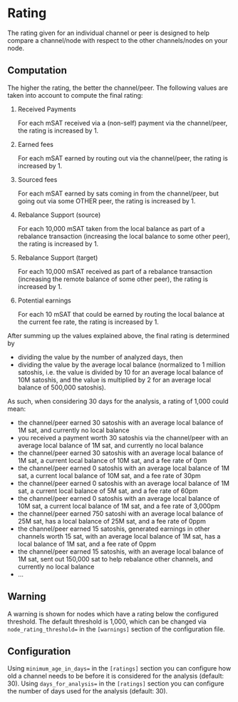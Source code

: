 # Rating

The rating given for an individual channel or peer is designed to help compare a channel/node with respect to the
other channels/nodes on your node.

## Computation
The higher the rating, the better the channel/peer. The following values are taken into account to compute the final
rating:

1. Received Payments

   For each mSAT received via a (non-self) payment via the channel/peer, the rating is increased by 1.
2. Earned fees

   For each mSAT earned by routing out via the channel/peer, the rating is increased by 1. 
3. Sourced fees

   For each mSAT earned by sats coming in from the channel/peer, but going out via some OTHER peer, the rating is increased by 1.
4. Rebalance Support (source)

   For each 10,000 mSAT taken from the local balance as part of a rebalance transaction (increasing the local balance to some other peer), the rating is increased by 1.
5. Rebalance Support (target)

   For each 10,000 mSAT received as part of a rebalance transaction (increasing the remote balance of some other peer), the rating is increased by 1.
6. Potential earnings

   For each 10 mSAT that could be earned by routing the local balance at the current fee rate, the rating is increased by 1. 

After summing up the values explained above, the final rating is determined by
 - dividing the value by the number of analyzed days, then
 - dividing the value by the average local balance (normalized to 1 million satoshis, i.e. the value is
divided by 10 for an average local balance of 10M satoshis, and the value is multiplied by 2 for an average local balance of 500,000 satoshis).

As such, when considering 30 days for the analysis, a rating of 1,000 could mean:

- the channel/peer earned 30 satoshis with an average local balance of 1M sat, and currently no local balance
- you received a payment worth 30 satoshis via the channel/peer with an average local balance of 1M sat, and currently no local balance
- the channel/peer earned 30 satoshis with an average local balance of 1M sat, a current local balance of 10M sat, and a fee rate of 0pm
- the channel/peer earned 0 satoshis with an average local balance of 1M sat, a current local balance of 10M sat, and a fee rate of 30pm
- the channel/peer earned 0 satoshis with an average local balance of 1M sat, a current local balance of 5M sat, and a fee rate of 60pm
- the channel/peer earned 0 satoshis with an average local balance of 10M sat, a current local balance of 1M sat, and a fee rate of 3,000pm
- the channel/peer earned 750 satoshi with an average local balance of 25M sat, has a local balance of 25M sat, and a fee rate of 0ppm
- the channel/peer earned 15 satoshis, generated earnings in other channels worth 15 sat, with an average local balance of 1M sat, has a local balance of 1M sat, and a fee rate of 0ppm
- the channel/peer earned 15 satoshis, with an average local balance of 1M sat, sent out 150,000 sat to help rebalance other channels, and currently no local balance
- ...

## Warning
A warning is shown for nodes which have a rating below the configured threshold.
The default threshold is 1,000, which can be changed via `node_rating_threshold=` in the `[warnings]` section of the
configuration file.

## Configuration

Using `minimum_age_in_days=` in the `[ratings]` section you can configure how old a channel needs to be before it is considered for the analysis (default: 30). 
Using `days_for_analysis=` in the `[ratings]` section you can configure the number of days used for the analysis (default: 30).
